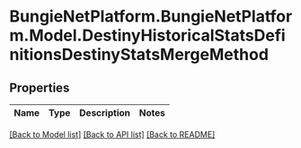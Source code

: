 # BungieNetPlatform.BungieNetPlatform.Model.DestinyHistoricalStatsDefinitionsDestinyStatsMergeMethod
## Properties

Name | Type | Description | Notes
------------ | ------------- | ------------- | -------------

[[Back to Model list]](../README.md#documentation-for-models) [[Back to API list]](../README.md#documentation-for-api-endpoints) [[Back to README]](../README.md)

